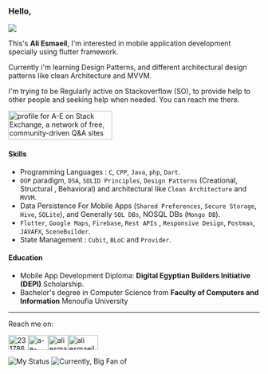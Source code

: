 ### Hello,
![](https://komarev.com/ghpvc/?username=AliEsmaeil&color=dc143c&style=for-the-badge)

This's **Ali Esmaeil**, I'm interested in mobile application development specially using flutter framework.

Currently i'm learning Design Patterns, and different architectural design patterns like clean Architecture and MVVM.

I'm trying to be Regularly active on Stackoverflow (SO), to provide help to other people and seeking help when needed. You can reach me there.

<a href="https://stackoverflow.com/users/23178611/a-e?tab=profile"><img src="https://stackexchange.com/users/flair/30244630.png" width="208" height="58" alt="profile for A-E on Stack Exchange, a network of free, community-driven Q&amp;A sites" title="profile for A-E on Stack Exchange, a network of free, community-driven Q&amp;A sites"></a>
#### Skills
* Programming Languages : `C`, `CPP`, `Java`, `php`, `Dart`.
* `OOP` paradigm, `DSA`, `SOLID Principles`, `Design Patterns` (Creational, Structural , Behavioral) and architectural like `Clean Architecture` and `MVVM`.
* Data Persistence For Mobile Apps (`Shared Preferences`, `Secure Storage`, `Hive`, `SQLite`), and Generally `SQL DBs`, NOSQL DBs (`Mongo DB`).
* `Flutter`, `Google Maps`, `Firebase`, `Rest APIs` , `Responsive Design`, `Postman`, `JAVAFX`, `SceneBuilder`.
* State Management : `Cubit`, `BLoC` and `Provider`.

#### Education
* Mobile App Development Diploma:  **Digital Egyptian Builders Initiative (DEPI)** Scholarship.
* Bachelor's degree in Computer Science from **Faculty of Computers and Information** Menoufia University
___________________________________________________________________________________________________________________________________________________________________
Reach me on:

<a href="https://stackoverflow.com/users/23178611/a-e?tab=profile" target="_blank"><img align="center" src="https://raw.githubusercontent.com/rahuldkjain/github-profile-readme-generator/master/src/images/icons/Social/stack-overflow.svg" alt="23178611" height="30" width="40" /></a><a href="https://linkedin.com/in/a-e-68230b2b6" target="_blank"><img align="center" src="https://raw.githubusercontent.com/rahuldkjain/github-profile-readme-generator/master/src/images/icons/Social/linked-in-alt.svg" alt="a-e-68230b2b6" height="30" width="40" /></a><a href="https://x.com/AliEsmaeil35313" target="_blank"><img align="center" src="https://raw.githubusercontent.com/rahuldkjain/github-profile-readme-generator/master/src/images/icons/Social/twitter.svg" alt="ali esmaeil" height="30" width="40" /></a><a href="https://wuzzuf.net/me/Ali-Esmaeil-382ffe5b43" target="_blank"><img align="center" src="https://maharatech.gov.eg/theme/edumy/pix/wuzzuf/iconWuzzuf.png" alt="ali esmaeil" height="30" width="60" /></a>




<img src="https://github-readme-stats.vercel.app/api?username=AliEsmaeil" alt="My Status"  />

<img src="https://github-readme-stats.vercel.app/api/top-langs/?username=AliEsmaeil&layout=compact&hide=cmake" alt="Currently, Big Fan of" />
